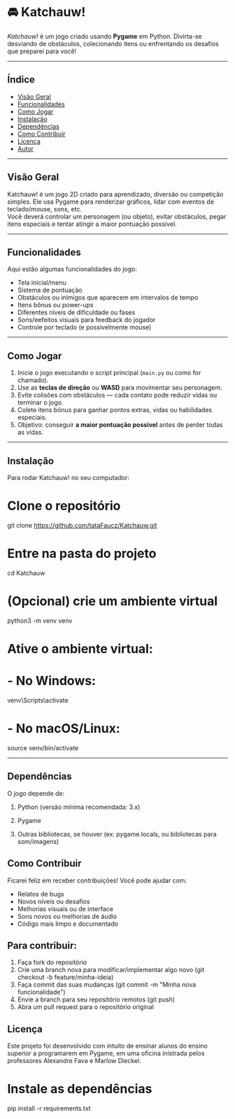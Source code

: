 # 🚘 Katchauw!

*Katchauw!* é um jogo criado usando **Pygame** em Python. Divirta-se desviando de obstáculos, colecionando itens ou enfrentando os desafios que preparei para você!

---

## Índice

- [Visão Geral](#visão-geral)  
- [Funcionalidades](#funcionalidades)  
- [Como Jogar](#como-jogar)  
- [Instalação](#instalação)  
- [Dependências](#dependências)  
- [Como Contribuir](#como-contribuir)  
- [Licença](#licença)  
- [Autor](#autor)  

---

## Visão Geral

Katchauw! é um jogo 2D criado para aprendizado, diversão ou competição simples. Ele usa Pygame para renderizar gráficos, lidar com eventos de teclado/mouse, sons, etc.  
Você deverá controlar um personagem (ou objeto), evitar obstáculos, pegar itens especiais e tentar atingir a maior pontuação possível.

---

## Funcionalidades

Aqui estão algumas funcionalidades do jogo:

- Tela inicial/menu  
- Sistema de pontuação  
- Obstáculos ou inimigos que aparecem em intervalos de tempo  
- Itens bônus ou power-ups  
- Diferentes níveis de dificuldade ou fases  
- Sons/eefeitos visuais para feedback do jogador  
- Controle por teclado (e possivelmente mouse)  

---

## Como Jogar

1. Inicie o jogo executando o script principal (`main.py` ou como for chamado).  
2. Use as **teclas de direção** ou **WASD** para movimentar seu personagem.  
3. Evite colisões com obstáculos — cada contato pode reduzir vidas ou terminar o jogo.  
4. Colete itens bônus para ganhar pontos extras, vidas ou habilidades especiais.  
5. Objetivo: conseguir **a maior pontuação possível** antes de perder todas as vidas.  

---

## Instalação

Para rodar Katchauw! no seu computador:

# Clone o repositório
git clone https://github.com/tataFaucz/Katchauw.git

# Entre na pasta do projeto
cd Katchauw

# (Opcional) crie um ambiente virtual
python3 -m venv venv
# Ative o ambiente virtual:
# - No Windows:
venv\Scripts\activate
# - No macOS/Linux:
source venv/bin/activate

---

## Dependências

O jogo depende de:

1. Python (versão mínima recomendada: 3.x)

2. Pygame

3. Outras bibliotecas, se houver (ex: pygame.locals, ou bibliotecas para som/imagens)

## Como Contribuir

Ficarei feliz em receber contribuições! Você pode ajudar com:

- Relatos de bugs
- Novos níveis ou desafios
- Melhorias visuais ou de interface
- Sons novos ou melhorias de áudio
- Código mais limpo e documentado

## Para contribuir:

1. Faça fork do repositório
2. Crie uma branch nova para modificar/implementar algo novo (git checkout -b feature/minha-ideia)
3. Faça commit das suas mudanças (git commit -m "Minha nova funcionalidade")
4. Envie a branch para seu repositório remotos (git push)
5. Abra um pull request para o repositório original

## Licença

Este projeto foi desenvolvido com intuíto de ensinar alunos do ensino superior a programarem em Pygame, em uma oficina inistrada pelos professores Alexandre Fava e Marlow Dieckel.

# Instale as dependências
pip install -r requirements.txt
